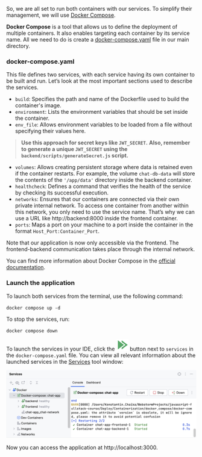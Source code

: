 So, we are all set to run both containers with our services.
To simplify their management, we will use [Docker Compose](https://docs.docker.com/compose/).

**Docker Compose** is a tool that allows us to define the deployment of multiple containers.
It also enables targeting each container by its service name.
All we need to do is create a [docker-compose.yaml][docker-compose.yaml] file in our main directory.

### docker-compose.yaml
This file defines two services, with each service having its own container to be built and run.
Let’s look at the most important sections used to describe the services.

- `build`: Specifies the path and name of the Dockerfile used to build the container's image.
- `environment`: Lists the environment variables that should be set inside the container.
- `env_file`: Allows environment variables to be loaded from a file without specifying their values here.
> **Use this approach for secret keys like `JWT_SECRET`.**
> **Also, remember to generate a unique `JWT_SECRET` using the `backend/scripts/generateSecret.js` script.**
- `volumes`: Allows creating persistent storage where data is retained even if the container restarts.
  For example, the volume `chat-db-data` will store the contents of the `'/app/data'` directory inside the backend container.
- `healthcheck`: Defines a command that verifies the health of the service by checking its successful execution.
- `networks`: Ensures that our containers are connected via their own private internal network.
  To access one container from another within this network, you only need to use the service name.
  That’s why we can use a URL like http://backend:8000 inside the frontend container.
- `ports`: Maps a port on your machine to a port inside the container in the format `Host_Port:Container_Port`.

Note that our application is now only accessible via the frontend.
The frontend-backend communication takes place through the internal network. 

You can find more information about Docker Compose in the [official documentation](https://docs.docker.com/compose/).

### Launch the application
To launch both services from the terminal, use the following command:
```shell
docker compose up -d
```
To stop the services, run:
```shell
docker compose down
```

To launch the services in your IDE, click the ![](images/runAll.svg) button
next to `services` in the `docker-compose.yaml` file.
You can view all relevant information about the launched services in the [Services](tool_window://Services) tool window:

<div style="text-align: center; max-width: 600px; margin: 0 auto;">
<img src="images/compose_up.png" alt="Services tool window">
</div>

Now you can access the application at http://localhost:3000.

<style>
img {
  display: inline !important;
}
</style>

[docker-compose.yaml]: course://Deploy/Containerization/docker_compose/docker-compose.yaml
